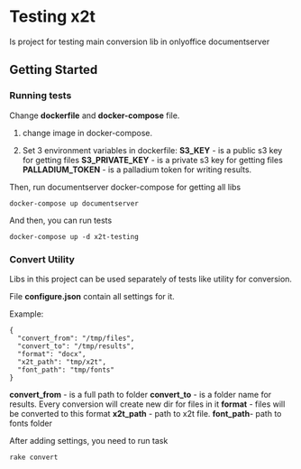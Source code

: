 # Testing x2t

Is project for testing main conversion lib in onlyoffice documentserver

## Getting Started
### Running tests
Change **dockerfile** and **docker-compose** file.

1) change image in docker-compose.

2) Set 3 environment variables in dockerfile: 
**S3_KEY** - is a public s3 key for getting files
**S3_PRIVATE_KEY** - is a private s3 key for getting files
**PALLADIUM_TOKEN** - is a palladium token for writing results.


Then, run documentserver docker-compose for getting all libs 

``docker-compose up documentserver``

And then, you can run tests

``docker-compose up -d x2t-testing``


### Convert Utility

Libs in this project can be used separately of tests like utility for conversion.

File **configure.json** contain all settings for it.

Example:
```
{
  "convert_from": "/tmp/files",
  "convert_to": "/tmp/results",
  "format": "docx",
  "x2t_path": "tmp/x2t",
  "font_path": "tmp/fonts"
}

```
**convert_from** - is a full path to folder 
**convert_to** - is a folder name for results. Every conversion will create new dir for files in it
**format** - files will be converted to this format
**x2t_path** - path to x2t file. 
**font_path**- path to fonts folder

After adding settings, you need to run task

```
rake convert
```


